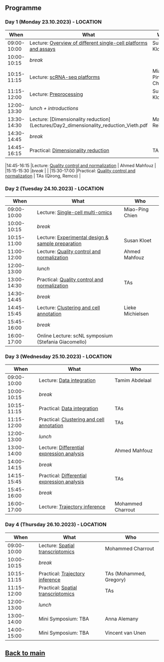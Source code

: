 ## Programme

### Day 1 (Monday 23.10.2023) - LOCATION
| When | What | Who |
| ------------- | ------------- | ------------- |
|09:00-10:00 |Lecture: [Overview of different single-cell platforms and assays](Lectures/Day1_Overview_single_cell_sequencing_Kloet.pdf) | Susan Kloet |
|10:00-10:15 |_break_ |  |
|10:15-11:15 |Lecture: [scRNA-seq platforms](Lectures/Day1_scRNAseq_platforms_MPChien_2022.pdf) | Miao-Ping Chien |
|11:15-12:00 |Lecture: [Preprocessing](Lectures/Day1_SingleCell_pre-process_Menafra_2022.pdf) | Susan Kloet |
|12:00-13:30 |_lunch + introductions_ |  |
|13:30-14:30 |Lecture: [Dimensionality reduction](Lectures/Day2_dimensionality_reduction_Vieth.pdf | Marcel Reinders |
|14:30-14:45 |_break_| |
|14:45-16:15 |Practical: [Dimensionality reduction](session-dimensionalityreduction/Dimensionality_Reduction.md) | TAs |

|14:45-16:15 |Lecture: [Quality control and normalization](Lectures/Day1_QC_and_Normalization_Mahfouz.pdf) | Ahmed Mahfouz |
|15:15-15:30 |_break_ | |
|15:30-17:00 |Practical: [Quality control and normalization](session-qc-normalization/QC_Normalization.md) | TAs (Qirong, Remco) |

### Day 2 (Tuesday 24.10.2023) - LOCATION
| When | What | Who |
| ------------- | ------------- | ------------- |
|09:00-10:00 |Lecture: [Single-cell multi-omics](Lectures/Day2_Single-cell_multi_omics_Chien.pdf) | Miao-Ping Chien |
|10:00-10:15 |_break_ |  |
|10:15-11:00 |Lecture: [Experimental design & sample preparation](Lectures/Day2_Sample_prep_and_experimental_design_Kloet.pdf) | Susan Kloet |
|11:00-12:00 |Lecture: [Quality control and normalization](Lectures/Day1_QC_and_Normalization_Mahfouz.pdf) | Ahmed Mahfouz |
|12:00-13:00 |_lunch_ |  |
|13:00-14:30 |Practical: [Quality control and normalization](session-qc-normalization/QC_Normalization.md) | TAs |
|14:30-14:45 |_break_ | |
|14:45-15:45 |Lecture: [Clustering and cell annotation](Lectures/Day3_clustering_cell_annotation_Reinders.pdf) | Lieke Michielsen |
|15:45-16:00 |_break_ | |
|16:00-17:00 |Online Lecture: scNL symposium (Stefania Giacomello) | |

### Day 3 (Wednesday 25.10.2023) - LOCATION
| When | What | Who |
| ------------- | ------------- | ------------- |
|09:00-10:00 |Lecture: [Data integration](Lectures/Day3_Data_Integration_Abdelaal.pdf) | Tamim Abdelaal |
|10:00-10:15 |_break_ |  |
|10:15-11:15 |Practical: [Data integration](session-integration/Data_Integration.md) | TAs |
|11:15-12:00 |Practical: [Clustering and cell annotation](session-clustering/Clustering.md) | TAs |
|12:00-13:00 |_lunch_ |  |
|13:00-14:00 |Lecture: [Differential expression analysis](Lectures/Day4_Differential_expression_Mahfouz.pdf) | Ahmed Mahfouz |
|14:00-14:15 |_break_ | |
|14:15-15:45 |Practical: [Differential expression analysis](session-differentialexpression/Differential_Expression.md) | TAs |
|15:45-16:00 |_break_ | |
|16:00-17:00 |Lecture: [Trajectory inference](Lectures/Day4_Trajectory_inference_Charrout.pdf) | Mohammed Charrout |

### Day 4 (Thursday 26.10.2023) - LOCATION
| When | What | Who |
| ------------- | ------------- | ------------- |
|09:00-10:00 |Lecture: [Spatial transcriptomics](Lectures/Day4_Spatial_transcriptomics.pdf) | Mohammed Charrout |
|10:00-10:15 |_break_ |  |
|10:15-11:15 |Practical: [Trajectory inference](session-trajectories/session-trajectories.md) | TAs (Mohammed, Gregory) |
|11:15-12:00 |Practical: [Spatial transcriptomics](session-spatialtranscriptomics/Spatialtranscriptomics.md) | TAs |
|12:00-13:00 |_lunch_ |  |
|13:00-14:00 |Mini Symposium: TBA | Anna Alemany |
|14:00-15:00 |Mini Symposium: TBA | Vincent van Unen |

## [Back to main](README.md)
